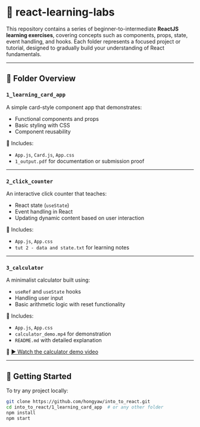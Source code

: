 # 🧠 react-learning-labs

This repository contains a series of beginner-to-intermediate **ReactJS learning exercises**, covering concepts such as components, props, state, event handling, and hooks. Each folder represents a focused project or tutorial, designed to gradually build your understanding of React fundamentals.

---

## 📁 Folder Overview

### `1_learning_card_app`
A simple card-style component app that demonstrates:
- Functional components and props
- Basic styling with CSS
- Component reusability

📎 Includes:  
- `App.js`, `Card.js`, `App.css`  
- `1_output.pdf` for documentation or submission proof

---

### `2_click_counter`
An interactive click counter that teaches:
- React state (`useState`)
- Event handling in React
- Updating dynamic content based on user interaction

📎 Includes:  
- `App.js`, `App.css`  
- `tut 2 - data and state.txt` for learning notes

---

### `3_calculator`
A minimalist calculator built using:
- `useRef` and `useState` hooks
- Handling user input
- Basic arithmetic logic with reset functionality

📎 Includes:
- `App.js`, `App.css`  
- `calculator_demo.mp4` for demonstration  
- `README.md` with detailed explanation

🔗 [▶️ Watch the calculator demo video](3_calculator/calculator_demo.mp4)

---

## 🚀 Getting Started

To try any project locally:

```bash
git clone https://github.com/hongyaw/into_to_react.git
cd into_to_react/1_learning_card_app  # or any other folder
npm install
npm start
